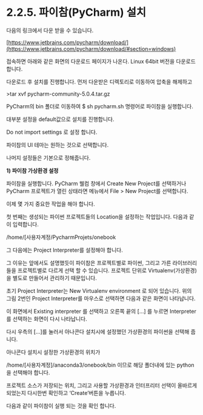 # 2.2.5. 	파이참\(PyCharm\) 설치

  
다음의 링크에서 다운 받을 수 있습니다.

[https://www.jetbrains.com/pycharm/download/](https://www.jetbrains.com/pycharm/download/#section=windows)

접속하면 아래와 같은 화면의 다운로드 페이지가 나온다. Linux 64bit 버전을 다운로드 합니다.

다운로드 후 설치를 진행합니다. 먼저 다운받은 디렉토리로 이동하여 압축을 해제하고

&gt;tar xvf pycharm-community-5.0.4.tar.gz

PyCharm의 bin 폴더로 이동하여 $ sh pycharm.sh 명령어로 파이참을 실행합니다.

대부분 설정을 default값으로 설치를 진행합니다.

Do not import settings 로 설정 합니다.

파이참의 UI 테마는 원하는 것으로 선택합니다.

나머지 설정들은 기본으로 정해줍니다.

**1\)    파이참 가상환경 설정**

파이참을 실행합니다. PyCharm 웰컴 창에서 Create New Project를 선택하거나 PyCharm 프로젝트가 열린 상태라면 메뉴에서 File &gt; New Project를 선택합니다.

이제 몇 가지 중요한 작업을 해야 합니다.

첫 번째는 생성되는 파이썬 프로젝트들의 Location을 설정하는 작업입니다. 다음과 같이 입력합니다.

/home/\[사용자계정/PycharmProjets/onebook

그 다음에는 Project Interpreter를 설정해야 합니다.

그 이유는 앞에서도 설명했듯이 파이참은 프로젝트별로 파이썬, 그리고 가른 라이브러리들을 프로젝트별로 다르게 선택 할 수 있습니다. 프로젝트 단위로 Virtualenv\(가상환경\)을 별도로 만들어서 관리하기 때문입니다.

초기 Project Interpreter는 New Virtualenv environment 로 되어 있습니다. 위의 그림 2번인 Project Interpreter를 마우스로 선택하면 다음과 같은 화면이 나타납니다.

이 화면에서 Existing interpreter 를 선택하고 오른쪽 끝의 \[…\] 를 누르면 Interpreter를 선택하는 화면이 다시 나타납니다.

다시 우측의 \[…\]를 눌러서 아나콘다 설치시에 설정했던 가상환경의 파이썬을 선택해 줍니다.

아나콘다 설치시 설정한 가상환경의 위치가

/home/\[사용자계정\]/anaconda3/onebook/bin 이므로 해당 폴더내에 있는 python을 선택해야 합니다.

프로젝트 소스가 저장되는 위치, 그리고 사용할 가상환경과 인터프리터 선택이 올바르게 되었는지 다시한번 확인하고 ‘Create’버튼을 누릅니다.

다음과 같이 파이참이 실행 되는 것을 확인 합니다.

